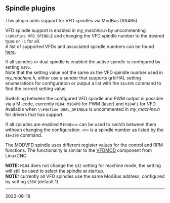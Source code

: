 ## Spindle plugins

This plugin adds support for VFD spindles via ModBus (RS485).

VFD spindle support is enabled in _my_machine.h_ by uncommenting `\\#define VFD_SPINDLE` and changing the VFD spindle number to the desired type or `-1` for all.  
A list of supported VFDs and associated spindle numbers can be found [here](./shared.h).

If all spindles or dual spindle is enabled the active spindle is configured by setting `$395`.  
Note that the setting value not the same as the VFD spindle number used in _my_machine.h_, either use a sender that supports grblHAL setting enumerations
 for configuration or output a list with the `$$=395` command to find the correct setting value.

Switching between the configured VFD spindle and PWM output is possible via a M-code, currently `M104`: `M104P0` for PWM (laser) and `M104P1` for VFD.  
Available when `\\#define DUAL_SPINDLE` is uncommented in _my_machine.h_ for drivers that has support.

If all spindles are enabled `M104Q<n>` can be used to switch between them withouh changing the configuration. `<n>` is a spindle number as listed by the `$$=395` command.  

The MODVFD spindle uses different register values for the control and RPM functions. The functionality is similar to the [VFDMOD](https://github.com/aekhv/vfdmod) component from LinuxCNC.

__NOTE:__ `M104` does not change the `$32` setting for machine mode, the setting will still be used to select the spindle at startup.  
__NOTE:__ currently all VFD spindles use the same ModBus address, configured by setting `$360` \(default 1\).  

---
2022-06-18

